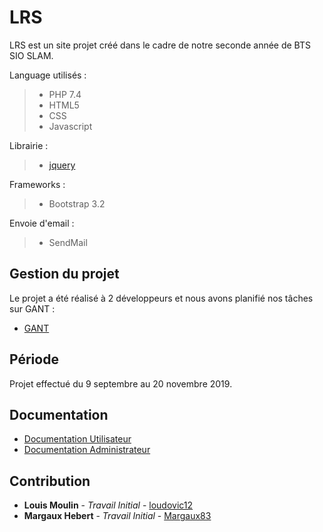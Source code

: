 # LRS

LRS est un site projet créé dans le cadre de notre seconde année de BTS SIO SLAM.

Language utilisés : 
> - PHP 7.4
> - HTML5
> - CSS
> - Javascript

Librairie :
> - [jquery](https://github.com/jquery/jquery)

Frameworks :
> - Bootstrap 3.2

Envoie d'email : 
> - SendMail

## Gestion du projet

Le projet a été réalisé à 2 développeurs et nous avons planifié nos tâches sur GANT :
- [GANT](https://github.com/loudovic12/LRS/blob/master/gant/projet-web-gantt.gan)

## Période

Projet effectué du 9 septembre au 20 novembre 2019.

## Documentation
- [Documentation Utilisateur](https://github.com/loudovic12/LRS/blob/master/documentation/Documentation%20lrs%20utilisateur.pdf)
- [Documentation Administrateur](https://github.com/loudovic12/LRS/blob/master/documentation/Documentation%20lrs%20d%C3%A9veloppeur.pdf)

## Contribution
* **Louis Moulin** - *Travail Initial* - [loudovic12](https://github.com/loudovic12)
* **Margaux Hebert** - *Travail Initial* - [Margaux83](https://github.com/Margaux83)
